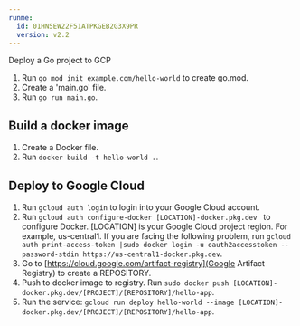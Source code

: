 ```yaml
---
runme:
  id: 01HN5EW22F51ATPKGEB2G3X9PR
  version: v2.2
---
```


Deploy a Go project to GCP

1. Run `go mod init example.com/hello-world` to create go.mod.
2. Create a 'main.go' file.
3. Run `go run main.go`.


## Build a docker image
1. Create a Docker file.
2. Run `docker build -t hello-world .`.


## Deploy to Google Cloud
1. Run `gcloud auth login` to login into your Google Cloud account.
2. Run `gcloud auth configure-docker [LOCATION]-docker.pkg.dev ` to configure Docker. [LOCATION] is your Google Cloud project region. For example, us-central1. If you are facing the following problem, run `gcloud auth print-access-token |sudo docker login -u oauth2accesstoken --password-stdin https://us-central1-docker.pkg.dev`.
3. Go to [https://cloud.google.com/artifact-registry](Google Artifact Registry) to create a REPOSITORY. 
4. Push to docker image to registry. Run `sudo docker push [LOCATION]-docker.pkg.dev/[PROJECT]/[REPOSITORY]/hello-app`.
5. Run the service: `gcloud run deploy hello-world --image [LOCATION]-docker.pkg.dev/[PROJECT]/[REPOSITORY]/hello-app`.